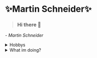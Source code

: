 
# ✨Martin Schneider✨

> ### Hi there 👋

  *- Martin Schneider*
  
<details>
<summary>Hobbys</summary>  
  
-  Volleyball
-  Games
-  Schwimmen
</details>

<details>
  <summary>What im doing?</summary>

  -  🌱 Webdevelopment Frontend
</details>


<!--
**MartinSchneidder/MartinSchneidder** is a ✨ _special_ ✨ repository because its `README.md` (this file) appears on your GitHub profile.

Here are some ideas to get you started:

- 🔭 I’m currently working on ...
- 🌱 I’m currently learning ...
- 👯 I’m looking to collaborate on ...
- 🤔 I’m looking for help with ...
- 💬 Ask me about ...
- 📫 How to reach me: ...
- 😄 Pronouns: ...
- ⚡ Fun fact: ...
-->
